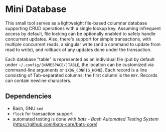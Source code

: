 # Mini Database

This small tool serves as a lightweight file-based columnar database supporting CRUD operations with a single lookup key. Assuming infrequent access by default, file locking can be optionally enabled to safely handle concurrent updates. Also, there's support for simple transactions, with multiple concurrent reads, a singular write (and a command to update from read to write), and rollback of any updates done under the transaction.

Each database "table" is represented as an individual file (put by default under `~/.config/[NAMESPACE/]TABLE`, the location can be customized via command-line arguments or `$XDG_CONFIG_HOME`). Each record is a line consisting of Tab-separated columns; the first column is the `KEY`. Records can contain newline characters.

## Dependencies

* Bash, GNU `sed`
* `flock` for transaction support
* automated testing is done with _bats - Bash Automated Testing System_ (https://github.com/bats-core/bats-core)

